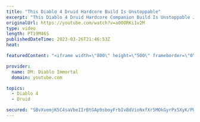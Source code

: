 ```yaml
---
title: "This Diablo 4 Druid Hardcore Build Is Unstoppable"
excerpt: "This Diablo 4 Druid Hardcore Companion Build Is Unstoppable Join My Main Discord ( All Games ): https://discord.gg/vCf7d4s ..."
originalUrl: https://youtube.com/watch?v=a00ORKi1v2M
type: video
length: PT19M46S
publishedDateTime: 2023-03-26T21:46:53Z
heat: 

featuredContent: "<iframe width=\"800\" height=\"500\" frameborder=\"0\" src=\"https://www.youtube.com/embed/a00ORKi1v2M\" allow=\"accelerometer; autoplay; encrypted-media; gyroscope; picture-in-picture\" allowfullscreen></iframe>"

provider:
  name: DM: Diablo Immortal
  domain: youtube.com

topics:
  - Diablo 4
  - Druid

secured: "SBvXvemjK5C4saVbeIIrBtGAp9sboyFrbIvBdVioNxfXr5MOkGyrPx5XyK/PUfgJE48SAYRQLlPmrR12e15ye0AV63+HVKl3bcJqm6h2X97XbnGaeSgX+XpT7SrosM6QZWgVyYxUxl7WnlqX9Ms/r29NA9UV0AtrRObx39HTl27PC8w3GPW5wWu5lPuM9TXAfexVzQOZUuLgNRi+0MHyD1RrfZ41DK82n/nl7PPHFSfKjzE3WjoOlZMGE5Ds63Ts3+5hO65Xu5ds3VUx7tLLfez0AJK7M29/Rku5dH7/bAHDgC/MNz72lxyDuahhmhK7NlSV591Y3JifWbBmsqMZZU0IIG+2u2QEfYaOU8f390vJzUMkMfANhTfLPXc5AnjEBaIACO5Yrp6urM4BCPZ5eg==;+C3eKRZvzc+423tJ0uDL/Q=="
---
```


